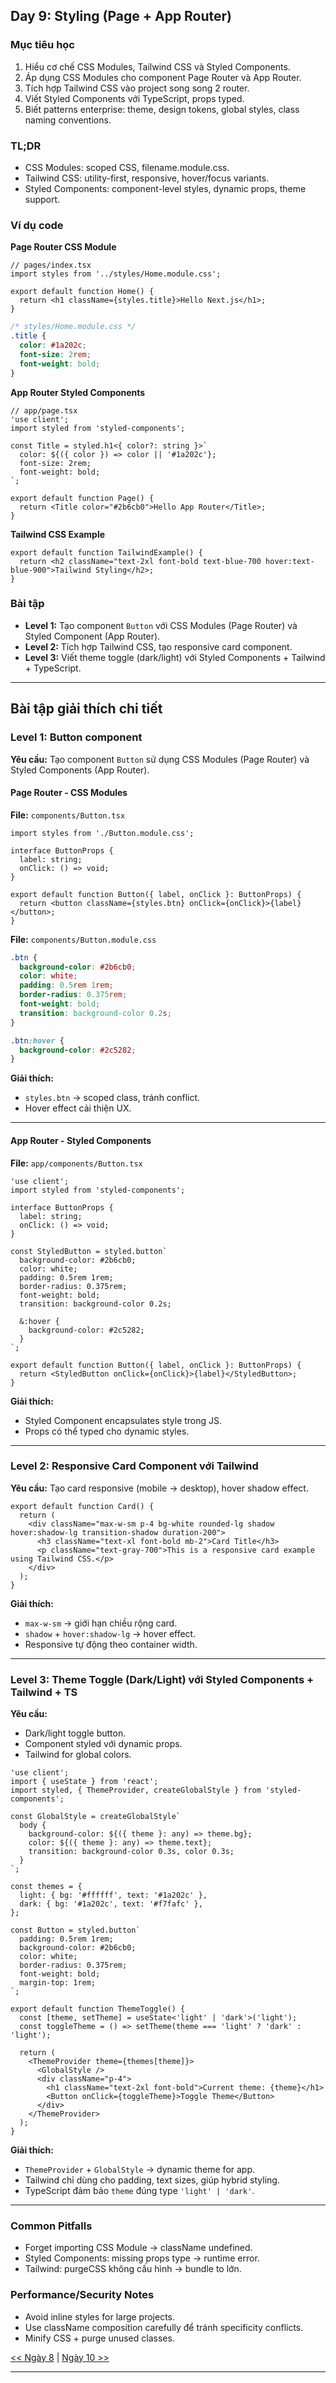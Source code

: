 ## **Day 9: Styling (Page + App Router)**

### Mục tiêu học

1. Hiểu cơ chế CSS Modules, Tailwind CSS và Styled Components.
2. Áp dụng CSS Modules cho component Page Router và App Router.
3. Tích hợp Tailwind CSS vào project song song 2 router.
4. Viết Styled Components với TypeScript, props typed.
5. Biết patterns enterprise: theme, design tokens, global styles, class naming conventions.

### TL;DR

* CSS Modules: scoped CSS, filename.module.css.
* Tailwind CSS: utility-first, responsive, hover/focus variants.
* Styled Components: component-level styles, dynamic props, theme support.

### Ví dụ code

**Page Router CSS Module**

```tsx
// pages/index.tsx
import styles from '../styles/Home.module.css';

export default function Home() {
  return <h1 className={styles.title}>Hello Next.js</h1>;
}
```

```css
/* styles/Home.module.css */
.title {
  color: #1a202c;
  font-size: 2rem;
  font-weight: bold;
}
```

**App Router Styled Components**

```tsx
// app/page.tsx
'use client';
import styled from 'styled-components';

const Title = styled.h1<{ color?: string }>`
  color: ${({ color }) => color || '#1a202c'};
  font-size: 2rem;
  font-weight: bold;
`;

export default function Page() {
  return <Title color="#2b6cb0">Hello App Router</Title>;
}
```

**Tailwind CSS Example**

```tsx
export default function TailwindExample() {
  return <h2 className="text-2xl font-bold text-blue-700 hover:text-blue-900">Tailwind Styling</h2>;
}
```

### Bài tập

* **Level 1:** Tạo component `Button` với CSS Modules (Page Router) và Styled Component (App Router).
* **Level 2:** Tích hợp Tailwind CSS, tạo responsive card component.
* **Level 3:** Viết theme toggle (dark/light) với Styled Components + Tailwind + TypeScript.

---
## **Bài tập giải thích chi tiết**

### **Level 1: Button component**

**Yêu cầu:** Tạo component `Button` sử dụng CSS Modules (Page Router) và Styled Components (App Router).

#### **Page Router - CSS Modules**

**File:** `components/Button.tsx`

```tsx
import styles from './Button.module.css';

interface ButtonProps {
  label: string;
  onClick: () => void;
}

export default function Button({ label, onClick }: ButtonProps) {
  return <button className={styles.btn} onClick={onClick}>{label}</button>;
}
```

**File:** `components/Button.module.css`

```css
.btn {
  background-color: #2b6cb0;
  color: white;
  padding: 0.5rem 1rem;
  border-radius: 0.375rem;
  font-weight: bold;
  transition: background-color 0.2s;
}

.btn:hover {
  background-color: #2c5282;
}
```

**Giải thích:**

* `styles.btn` → scoped class, tránh conflict.
* Hover effect cải thiện UX.

---

#### **App Router - Styled Components**

**File:** `app/components/Button.tsx`

```tsx
'use client';
import styled from 'styled-components';

interface ButtonProps {
  label: string;
  onClick: () => void;
}

const StyledButton = styled.button`
  background-color: #2b6cb0;
  color: white;
  padding: 0.5rem 1rem;
  border-radius: 0.375rem;
  font-weight: bold;
  transition: background-color 0.2s;

  &:hover {
    background-color: #2c5282;
  }
`;

export default function Button({ label, onClick }: ButtonProps) {
  return <StyledButton onClick={onClick}>{label}</StyledButton>;
}
```

**Giải thích:**

* Styled Component encapsulates style trong JS.
* Props có thể typed cho dynamic styles.

---

### **Level 2: Responsive Card Component với Tailwind**

**Yêu cầu:** Tạo card responsive (mobile → desktop), hover shadow effect.

```tsx
export default function Card() {
  return (
    <div className="max-w-sm p-4 bg-white rounded-lg shadow hover:shadow-lg transition-shadow duration-200">
      <h3 className="text-xl font-bold mb-2">Card Title</h3>
      <p className="text-gray-700">This is a responsive card example using Tailwind CSS.</p>
    </div>
  );
}
```

**Giải thích:**

* `max-w-sm` → giới hạn chiều rộng card.
* `shadow` + `hover:shadow-lg` → hover effect.
* Responsive tự động theo container width.

---

### **Level 3: Theme Toggle (Dark/Light) với Styled Components + Tailwind + TS**

**Yêu cầu:**

* Dark/light toggle button.
* Component styled với dynamic props.
* Tailwind for global colors.

```tsx
'use client';
import { useState } from 'react';
import styled, { ThemeProvider, createGlobalStyle } from 'styled-components';

const GlobalStyle = createGlobalStyle`
  body {
    background-color: ${({ theme }: any) => theme.bg};
    color: ${({ theme }: any) => theme.text};
    transition: background-color 0.3s, color 0.3s;
  }
`;

const themes = {
  light: { bg: '#ffffff', text: '#1a202c' },
  dark: { bg: '#1a202c', text: '#f7fafc' },
};

const Button = styled.button`
  padding: 0.5rem 1rem;
  background-color: #2b6cb0;
  color: white;
  border-radius: 0.375rem;
  font-weight: bold;
  margin-top: 1rem;
`;

export default function ThemeToggle() {
  const [theme, setTheme] = useState<'light' | 'dark'>('light');
  const toggleTheme = () => setTheme(theme === 'light' ? 'dark' : 'light');

  return (
    <ThemeProvider theme={themes[theme]}>
      <GlobalStyle />
      <div className="p-4">
        <h1 className="text-2xl font-bold">Current theme: {theme}</h1>
        <Button onClick={toggleTheme}>Toggle Theme</Button>
      </div>
    </ThemeProvider>
  );
}
```

**Giải thích:**

* `ThemeProvider` + `GlobalStyle` → dynamic theme for app.
* Tailwind chỉ dùng cho padding, text sizes, giúp hybrid styling.
* TypeScript đảm bảo `theme` đúng type `'light' | 'dark'`.

---
### Common Pitfalls

* Forget importing CSS Module → className undefined.
* Styled Components: missing props type → runtime error.
* Tailwind: purgeCSS không cấu hình → bundle to lớn.

### Performance/Security Notes

* Avoid inline styles for large projects.
* Use className composition carefully để tránh specificity conflicts.
* Minify CSS + purge unused classes.

[<< Ngày 8](./Day08.md) | [Ngày 10 >>](./Day10.md)

---